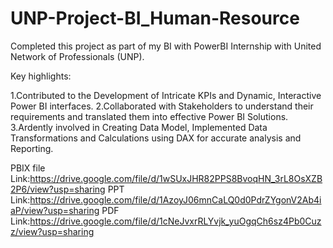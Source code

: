 # UNP-Project-BI_Human-Resource

Completed this project as part of my BI with PowerBI Internship with United Network of Professionals (UNP).

Key highlights:

1.Contributed to the Development of Intricate KPIs and Dynamic, Interactive Power BI interfaces.
2.Collaborated with Stakeholders to understand their requirements and translated them into effective Power BI Solutions.
3.Ardently involved in Creating Data Model, Implemented Data Transformations and Calculations using DAX for accurate analysis and Reporting.

PBIX file Link:https://drive.google.com/file/d/1wSUxJHR82PPS8BvoqHN_3rL8OsXZB2P6/view?usp=sharing
PPT Link:https://drive.google.com/file/d/1AzoyJ06mnCaLQ0d0PdrZYgonV2Ab4iaP/view?usp=sharing
PDF Link:https://drive.google.com/file/d/1cNeJvxrRLYvjk_yuOgqCh6sz4Pb0Cuzz/view?usp=sharing
